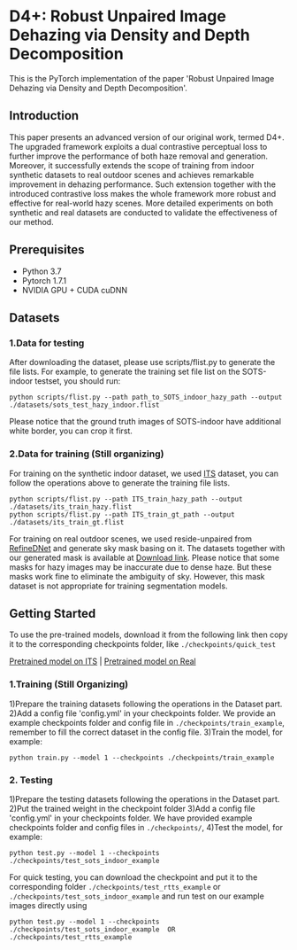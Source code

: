 D4+: Robust Unpaired Image Dehazing via Density and Depth Decomposition
===============================================
This is the PyTorch implementation of the paper 'Robust Unpaired Image Dehazing via Density and Depth Decomposition'.

Introduction
---------------------------------
This paper presents an advanced version of our original work, termed D4+. The upgraded framework exploits a dual contrastive perceptual loss to further improve the performance of both haze removal and generation. Moreover, it successfully extends the scope of training from indoor synthetic datasets to real outdoor scenes and achieves remarkable improvement in dehazing performance. Such extension together with the introduced contrastive loss makes the whole framework more robust and effective for real-world hazy scenes. More detailed experiments on both synthetic and real datasets are conducted to validate the effectiveness of our method.

Prerequisites
---------------------------------
* Python 3.7
* Pytorch 1.7.1
* NVIDIA GPU + CUDA cuDNN

Datasets
---------------------------------
### 1.Data for testing
After downloading the dataset, please use scripts/flist.py to generate the file lists. For example, to generate the training set file list on the SOTS-indoor testset, you should run:

```
python scripts/flist.py --path path_to_SOTS_indoor_hazy_path --output ./datasets/sots_test_hazy_indoor.flist
```

Please notice that the ground truth images of SOTS-indoor have additional white border, you can crop it first.

### 2.Data for training (Still organizing)
For training on the synthetic indoor dataset, we used [ITS](https://sites.google.com/view/reside-dehaze-datasets/reside-standard) dataset, you can follow the operations above to generate the training file lists.

```
python scripts/flist.py --path ITS_train_hazy_path --output ./datasets/its_train_hazy.flist
python scripts/flist.py --path ITS_train_gt_path --output ./datasets/its_train_gt.flist
```

For training on real outdoor scenes, we used reside-unpaired from [RefineDNet](https://github.com/xiaofeng94/RefineDNet-for-dehazing) and generate sky mask basing on it. The datasets together with our generated mask is available at [Download link](https://drive.google.com/file/d/1pfXZCFZ-8F53LdHyXHuiQdFNFbQ0qBmV/view?usp=share_link). Please notice that some masks for hazy images may be inaccurate due to dense haze. But these masks work fine to eliminate the ambiguity of sky. However, this mask dataset is not appropriate for training segmentation models. 


Getting Started
--------------------------------------
To use the pre-trained models, download it from the following link then copy it to the corresponding checkpoints folder, like `./checkpoints/quick_test`

[Pretrained model on ITS](https://drive.google.com/file/d/1_JA3UHVpBym4wARDM8GkcsCgEI6x2irP/view?usp=share_link) | [Pretrained model on Real](https://drive.google.com/file/d/1hshyzMCXYrPHUzwZk2rji9ExEQDKbOD_/view?usp=share_link)


### 1.Training (Still Organizing)
1)Prepare the training datasets following the operations in the Dataset part.
2)Add a config file 'config.yml' in your checkpoints folder. We provide an example checkpoints folder and config file in `./checkpoints/train_example`, remember to fill the correct dataset in the config file. 
3)Train the model, for example:

```
python train.py --model 1 --checkpoints ./checkpoints/train_example
```

### 2. Testing
1)Prepare the testing datasets following the operations in the Dataset part.
2)Put the trained weight in the checkpoint folder 
3)Add a config file 'config.yml' in your checkpoints folder. We have provided example checkpoints folder and config files in `./checkpoints/`, 
4)Test the model, for example:
```
python test.py --model 1 --checkpoints ./checkpoints/test_sots_indoor_example
```
For quick testing, you can download the checkpoint and put it to the corresponding folder `./checkpoints/test_rtts_example` or `./checkpoints/test_sots_indoor_example` and run test on our example images directly using

```
python test.py --model 1 --checkpoints ./checkpoints/test_sots_indoor_example  OR ./checkpoints/test_rtts_example
```

